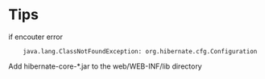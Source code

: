 Tips
====
if encouter error 
        
        java.lang.ClassNotFoundException: org.hibernate.cfg.Configuration
Add hibernate-core-\*.jar to the web/WEB-INF/lib directory
